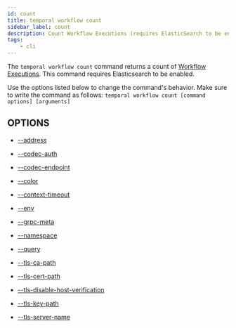 ```yaml
---
id: count
title: temporal workflow count
sidebar_label: count
description: Count Workflow Executions (requires ElasticSearch to be enabled).
tags:
	- cli
---
```



The `temporal workflow count` command returns a count of [Workflow Executions](/workflows#workflow-execution).
This command requires Elasticsearch to be enabled.

Use the options listed below to change the command's behavior.
Make sure to write the command as follows:
`temporal workflow count [command options] [arguments]`

## OPTIONS

- [--address](/cmd-options/address)

- [--codec-auth](/cmd-options/codec-auth)

- [--codec-endpoint](/cmd-options/codec-endpoint)

- [--color](/cmd-options/color)

- [--context-timeout](/cmd-options/context-timeout)

- [--env](/cmd-options/env)

- [--grpc-meta](/cmd-options/grpc-meta)

- [--namespace](/cmd-options/namespace)

- [--query](/cmd-options/query)

- [--tls-ca-path](/cmd-options/tls-ca-path)

- [--tls-cert-path](/cmd-options/tls-cert-path)

- [--tls-disable-host-verification](/cmd-options/tls-disable-host-verification)

- [--tls-key-path](/cmd-options/tls-key-path)

- [--tls-server-name](/cmd-options/tls-server-name)

